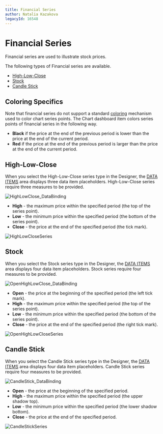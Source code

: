 ```yaml
---
title: Financial Series
author: Natalia Kazakova
legacyId: 16548
---
```

# Financial Series
Financial series are used to illustrate stock prices.

The following types of Financial series are available.
* [High-Low-Close](#high-low-close)
* [Stock](#stock)
* [Candle Stick](#candle-stick)

## Coloring Specifics
Note that financial series do not support a standard [coloring](../../../appearance-customization/coloring.md) mechanism used to color chart series points. The Chart dashboard item colors series points of financial series in the following way.
* **Black** if the price at the end of the previous period is lower than the price at the end of the current period.
* **Red** if the price at the end of the previous period is larger than the price at the end of the current period.

## <a name="high-low-close"/>High-Low-Close
When you select the High-Low-Close series type in the Designer, the [DATA ITEMS](../../../ui-elements/data-items-pane.md) area displays three data item placeholders. High-Low-Close series require three measures to be provided.

![HighLowClose_DataBinding](../../../../../images/img117795.png)
* **High** - the maximum price within the specified period (the top of the series point).
* **Low** - the minimum price within the specified period (the bottom of the series point).
* **Close** - the price at the end of the specified period (the tick mark).

![HighLowCloseSeries](../../../../../images/img117792.png)

## <a name="stock"/>Stock
When you select the Stock series type in the Designer, the [DATA ITEMS](../../../ui-elements/data-items-pane.md) area displays four data item placeholders. Stock series require four measures to be provided.

![OpenHighLowClose_DataBinding](../../../../../images/img117798.png)
* **Open** - the price at the beginning of the specified period (the left tick mark).
* **High** - the maximum price within the specified period (the top of the series point).
* **Low** - the minimum price within the specified period (the bottom of the series point).
* **Close** - the price at the end of the specified period (the right tick mark).

![OpenHighLowCloseSeries](../../../../../images/img117793.png)

## <a name="candle-stick"/>Candle Stick
When you select the Candle Stick series type in the Designer, the [DATA ITEMS](../../../ui-elements/data-items-pane.md) area displays four data item placeholders. Candle Stick series require four measures to be provided.

![CandleStick_DataBinding](../../../../../images/img117799.png)
* **Open** - the price at the beginning of the specified period.
* **High** - the maximum price within the specified period (the upper shadow top).
* **Low** - the minimum price within the specified period (the lower shadow bottom).
* **Close** - the price at the end of the specified period.

![CandleStickSeries](../../../../../images/img117794.png)
